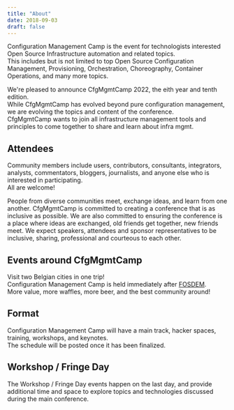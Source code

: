 ```yaml
---
title: "About"
date: 2018-09-03
draft: false
---
```


Configuration Management Camp is the event for technologists interested  Open Source Infrastructure automation and related topics.  
This includes but is not limited to top Open Source Configuration Management, Provisioning, Orchestration,  Choreography, Container Operations, and many more topics.  

We're pleased to announce CfgMgmtCamp 2022, the eith year and tenth edition.  
While CfgMgmtCamp has evolved beyond pure configuration management, we are evolving the topics and content of the conference.  
CfgMgmtCamp wants to join all infrastructure management tools and principles to come together to share and learn about infra mgmt.  


## Attendees ##

Community members include users, contributors, consultants, integrators, analysts, commentators, bloggers, journalists, and anyone else who is interested in participating.  
All are welcome!  

People from diverse communities meet, exchange ideas, and learn from one another.  CfgMgmtCamp is committed to creating a conference that is as inclusive as possible.
We are also committed to ensuring the conference is a place where ideas are exchanged, old friends get together, new friends meet. We expect speakers, attendees and sponsor representatives to be inclusive, sharing, professional and courteous to each other.

## Events around CfgMgmtCamp ##

Visit two Belgian cities in one trip!  
Configuration Management Camp is held immediately after [FOSDEM](https://fosdem.org/2022/).  
More value, more waffles, more beer, and the best community around!  

## Format ##

Configuration Management Camp will have a main track, hacker spaces, training, workshops, and keynotes.  
The schedule will be posted once it has been finalized.  


## Workshop / Fringe Day ##

The Workshop / Fringe Day events happen on the last day, and provide additional time and space to explore topics and technologies discussed during the main conference.  


